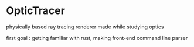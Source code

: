 # OpticTracer
physically based ray tracing renderer made while studying optics

first goal : getting familiar with rust, making front-end command line parser